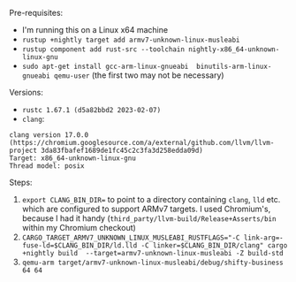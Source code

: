Pre-requisites:

* I'm running this on a Linux x64 machine
* `rustup +nightly target add armv7-unknown-linux-musleabi`
* `rustup component add rust-src --toolchain nightly-x86_64-unknown-linux-gnu`
* `sudo apt-get install gcc-arm-linux-gnueabi  binutils-arm-linux-gnueabi
  qemu-user` (the first two may not be necessary)

Versions:

* `rustc 1.67.1 (d5a82bbd2 2023-02-07)`
* `clang`:
```
clang version 17.0.0 (https://chromium.googlesource.com/a/external/github.com/llvm/llvm-project 3da83fbafef1689de1fc45c2c3fa3d258edda09d)
Target: x86_64-unknown-linux-gnu
Thread model: posix
```

Steps:

1. `export CLANG_BIN_DIR=` to point to a directory containing `clang`, `lld`
   etc. which are configured to support ARMv7 targets. I used Chromium's,
   because I had it handy (`third_party/llvm-build/Release+Asserts/bin` within
   my Chromium checkout)
2. `CARGO_TARGET_ARMV7_UNKNOWN_LINUX_MUSLEABI_RUSTFLAGS="-C
   link-arg=-fuse-ld=$CLANG_BIN_DIR/ld.lld -C linker=$CLANG_BIN_DIR/clang" cargo
   +nightly build  --target=armv7-unknown-linux-musleabi -Z build-std`
3. `qemu-arm target/armv7-unknown-linux-musleabi/debug/shifty-business 64 64`
